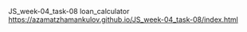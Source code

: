 JS_week-04_task-08
loan_calculator
https://azamatzhamankulov.github.io/JS_week-04_task-08/index.html

